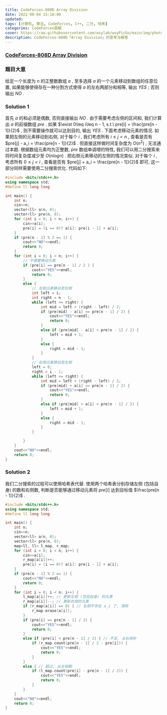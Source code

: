 ```yaml
---
title: CodeForces-808D Array Division 
date: 2022-08-04 15:18:00
updated:
tags: [计算机, 算法, CodeForces, C++, 二分, 哈希]
categories: CodeForces题解
cover: https://raw.githubusercontent.com/wsylab/wsyPicGo/main/img/photo-1524410411359-24e9a0aa7076
description: CodeForces-808D「Array Division」的思考与解答
---
```

### [CodeForces-808D Array Division](https://codeforces.com/problemset/problem/808/D)
### 题目大意
给定一个长度为 $n$ 的正整数数组 $a$ , 至多选择 $a$ 的一个元素移动到数组的任意位置, 如果能够使得存在一种分割方式使得 $a$ 的左右两部分和相等, 输出 $YES$ ; 否则输出 $NO$ .
### Solution 1
首先 $a$ 的和必须是偶数, 否则直接输出 $NO$ . 由于需要考虑左侧的区间和, 我们计算出 $a$ 的前缀数组 $pre$ . 如果 $\exist 0\leq i\leq n - 1, s.t.\ pre[i] = \frac{pre[n - 1]}{2}$ , 则不需要操作就可以达到目的, 输出 $YES$ . 下面考虑移动元素的情况. 如果把左侧的元素移动到右侧, 对于每个 $i$ , 我们考虑所有 $i\leq j < n$ , 查看是否有 $pre[j] - a_i = \frac{pre[n - 1]}{2}$ . 但直接这样做时间复杂度为 $O(n^2)$ , 无法通过本题. 根据数组元素均为正整数, $pre$ 数组单调增的特性, 我们可以用二分搜索来将时间复杂度减少至 $O(nlogn)$ . 把右侧元素移动的左侧的情况类似. 对于每个 $i$ , 考虑所有 $0\leq j < i$ , 查看是否有 $pre[j] + a_i =  \frac{pre[n - 1]}{2}$ 即可, 这一部分同样需要使用二分搜索优化.
代码如下:
```C++
#include <bits/stdc++.h>
using namespace std;
#define ll long long

int main() {
    int n;
    cin>>n;
    vector<ll> a(n, 0);
    vector<ll> pre(n, 0);
    for (int i = 0; i < n; i++) {
        cin>>a[i];
        pre[i] = (i == 0)? a[i]: pre[i - 1] + a[i];
    }
    if (pre[n - 1] % 2 == 1) {
        cout<<"NO"<<endl;
        return 0;
    }
    for (int i = 0; i < n; i++) {
        // 不需要移动元素
        if (pre[i] == pre[n - 1] / 2 ) {
            cout<<"YES"<<endl;
            return 0;
        }
        else {
            // 左侧元素移动至右侧
            int left = i;
            int right = n - 1; 
            while (left <= right) {
                int mid = left + (right - left) / 2;
                if (pre[mid] - a[i] == pre[n - 1] / 2) {
                    cout<<"YES"<<endl;
                    return 0;
                }
                else if (pre[mid] - a[i] < pre[n - 1] / 2) {
                    left = mid + 1;
                }
                else {
                    right = mid - 1;
                }
            }
            // 右侧元素移动至左侧
            left = 0;
            right = i - 1;
            while (left <= right) {
                int mid = left + (right - left) / 2;
                if (pre[mid] + a[i] == pre[n - 1] / 2) {
                    cout<<"YES"<<endl;
                    return 0;
                }
                else if (pre[mid] + a[i] < pre[n - 1] / 2) {
                    left = mid + 1;
                }
                else {
                    right = mid - 1;
                }
            }

        }
    }
    cout<<"NO"<<endl;
    return 0;
}
```

### Solution 2
我们二分搜索的过程可以使用哈希表代替. 使用两个哈希表分别存储左侧 (包括自身) 的数和右侧数, 判断是否能够通过移动元素将 $pre[i]$ 达到目标值 $\frac{pre[n - 1]}{2}$ .

```C++
#include <bits/stdc++.h>
using namespace std;
#define ll long long

int main() {
    int n;
    cin>>n;
    vector<ll> a(n, 0);
    vector<ll> pre(n, 0);
    map<ll, ll> l_map, r_map;
    for (int i = 0; i < n; i++) {
        cin>>a[i];
        r_map[a[i]]++;
        pre[i] = (i == 0)? a[i]: pre[i - 1] + a[i];
    }
    if (pre[n - 1] % 2 == 1) {
        cout<<"NO"<<endl;
        return 0;
    }
    for (int i = 0; i < n; i++) {
        l_map[a[i]]++; // 更新左侧 (包括自身) 的元素
        r_map[a[i]]--; // 更新右侧的元素
        if (r_map[a[i]] == 0) { // 右侧不存在 a_i 了, 清除
            r_map.erase(a[i]);
        }
        if (pre[i] == pre[n - 1] / 2) {
            cout<<"YES"<<endl;
            return 0;
        }
        else if (pre[i] < pre[n - 1] / 2) { // 不足, 从右侧补
            if (r_map.count(pre[n - 1] / 2 - pre[i])) {
                cout<<"YES"<<endl;
                return 0;
            }
        }
        else { // 超过, 从左侧删
            if (l_map.count(pre[i] - pre[n - 1] / 2)) {
                cout<<"YES"<<endl;
                return 0;
            }
        }
    }
    cout<<"NO"<<endl;
    return 0;
}
```